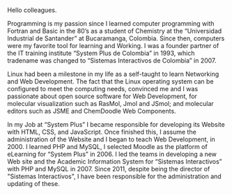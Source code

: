 Hello colleagues.

Programming is my passion since I learned computer programming with Fortran and Basic in the 80’s as a student of Chemistry at the “Universidad Industrial de Santander” at Bucaramanga, Colombia. Since then, computers were my favorite tool for learning and Working.  I was a  founder partner of the IT training institute “System Plus de Colombia” in 1993, which tradename was changed to “Sistemas Interactivos de Colombia” in 2007.

Linux had been a milestone in my life as a self-taught to learn Networking and Web Development. The fact that the Linux operating system can be configured to meet the computing needs, convinced me and I was passionate about open source software for Web Development, for molecular visualization such as RasMol, Jmol and JSmol; and molecular editors such as JSME and ChemDoodle Web Components.

In my Job at “System Plus” I became responsible for developing its Website with HTML, CSS, and JavaScript. Once finished this, I assume the administration of the Website and I began to teach Web Development, in 2000.  I learned PHP and MySQL, I selected Moodle as the platform of eLearning for “System Plus” in 2006. I led the teams in developing a new Web site and the Academic Information System for “Sistemas Interactivos” with PHP and MySQL in 2007. Since 2011, despite being the director of "Sistemas Interactivos", I have been responsible for the administration and updating of these.
